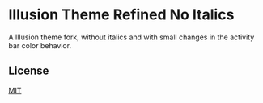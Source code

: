 # Illusion Theme Refined No Italics

A Illusion theme fork, without italics and with small changes in the activity bar color behavior.

## License

[MIT](https://choosealicense.com/licenses/mit/)
